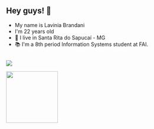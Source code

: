 ## Hey guys! 👋</br>
 
- My name is Lavinia Brandani
- I'm 22 years old
- 📍 I live in Santa Rita do Sapucaí - MG
- 📚 I'm a 8th period Information Systems student at FAI.

##
 <a href="http://linkedin.com/in/lavínia-brandani-ab780382" target="_blank"><img src="https://img.shields.io/badge/-LinkedIn-%230077B5?style=for-the-badge&logo=linkedin&logoColor=white" target="_blank"></a></div>
</div>

<div>
  <a href="https://github.com/LaviniaRodriguesBT">
   <img height="140em" src="https://github-readme-stats.vercel.app/api/top-langs/?username=LaviniaRodriguesBT&layout=compact&langs_count=7&theme=cobalt"/>
  </br>
</div>
